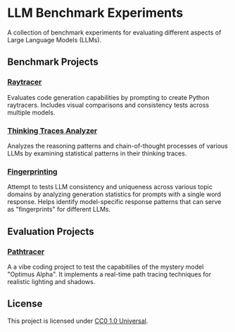 # LLM Benchmark Experiments

A collection of benchmark experiments for evaluating different aspects of Large Language Models (LLMs).

## Benchmark Projects

### [Raytracer](raytracer/Readme.md)
Evaluates code generation capabilities by prompting to create Python raytracers. Includes visual comparisons and consistency tests across multiple models.

### [Thinking Traces Analyzer](thinkingtraces/README.md)
Analyzes the reasoning patterns and chain-of-thought processes of various LLMs by examining statistical patterns in their thinking traces.

### [Fingerprinting](fingerprinting/README.md)
Attempt to tests LLM consistency and uniqueness across various topic domains by analyzing generation statistics for prompts with a single word response. Helps identify model-specific response patterns that can serve as "fingerprints" for different LLMs.

## Evaluation Projects

### [Pathtracer](pathtracer/README.md)
A a vibe coding project to test the capabitilies of the mystery model "Optimus Alpha". It implements a real-time path tracing techniques for realistic lighting and shadows.


## License

This project is licensed under [CC0 1.0 Universal](LICENSE).
